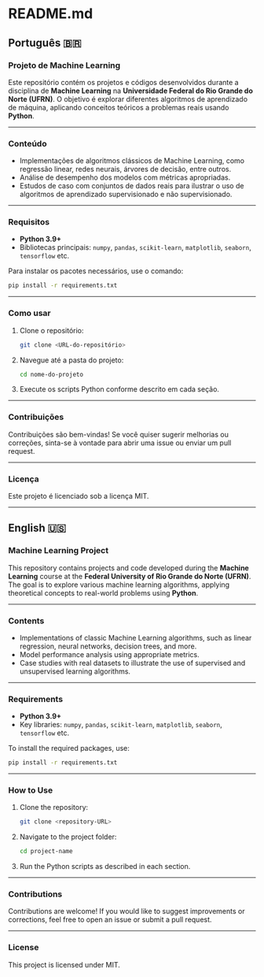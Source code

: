# README.md

## Português 🇧🇷

### Projeto de Machine Learning
Este repositório contém os projetos e códigos desenvolvidos durante a disciplina de **Machine Learning** na **Universidade Federal do Rio Grande do Norte (UFRN)**. O objetivo é explorar diferentes algoritmos de aprendizado de máquina, aplicando conceitos teóricos a problemas reais usando **Python**.

---

### Conteúdo
- Implementações de algoritmos clássicos de Machine Learning, como regressão linear, redes neurais, árvores de decisão, entre outros.
- Análise de desempenho dos modelos com métricas apropriadas.
- Estudos de caso com conjuntos de dados reais para ilustrar o uso de algoritmos de aprendizado supervisionado e não supervisionado.

---

### Requisitos
- **Python 3.9+**
- Bibliotecas principais: `numpy`, `pandas`, `scikit-learn`, `matplotlib`, `seaborn`, `tensorflow` etc.

Para instalar os pacotes necessários, use o comando:
```bash
pip install -r requirements.txt
```

---

### Como usar
1. Clone o repositório:
   ```bash
   git clone <URL-do-repositório>
   ```
2. Navegue até a pasta do projeto:
   ```bash
   cd nome-do-projeto
   ```
3. Execute os scripts Python conforme descrito em cada seção.

---

### Contribuições
Contribuições são bem-vindas! Se você quiser sugerir melhorias ou correções, sinta-se à vontade para abrir uma issue ou enviar um pull request.

---

### Licença
Este projeto é licenciado sob a licença MIT.

---

## English 🇺🇸

### Machine Learning Project
This repository contains projects and code developed during the **Machine Learning** course at the **Federal University of Rio Grande do Norte (UFRN)**. The goal is to explore various machine learning algorithms, applying theoretical concepts to real-world problems using **Python**.

---

### Contents
- Implementations of classic Machine Learning algorithms, such as linear regression, neural networks, decision trees, and more.
- Model performance analysis using appropriate metrics.
- Case studies with real datasets to illustrate the use of supervised and unsupervised learning algorithms.

---

### Requirements
- **Python 3.9+**
- Key libraries: `numpy`, `pandas`, `scikit-learn`, `matplotlib`, `seaborn`, `tensorflow` etc.

To install the required packages, use:
```bash
pip install -r requirements.txt
```

---

### How to Use
1. Clone the repository:
   ```bash
   git clone <repository-URL>
   ```
2. Navigate to the project folder:
   ```bash
   cd project-name
   ```
3. Run the Python scripts as described in each section.

---

### Contributions
Contributions are welcome! If you would like to suggest improvements or corrections, feel free to open an issue or submit a pull request.

---

### License
This project is licensed under MIT.
